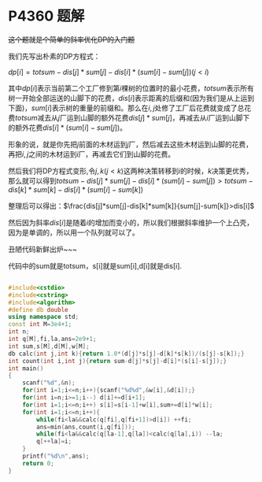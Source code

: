 # P4360 题解

~~这个题就是个简单的斜率优化DP的入门题~~  

我们先写出朴素的DP方程式：

$dp[i]=totsum-dis[j]*sum[j]-dis[i]*(sum[i]-sum[j])(j<i)$

其中$dp[i]$表示当前第二个工厂修到第$i$棵树的位置时的最小花费，$totsum$表示所有树一开始全部运送的山脚下的花费，$dis[i]$表示距离的后缀和(因为我们是从上运到下面)，$sum[i]$表示树的重量的前缀和。那么在$i,j$处修了工厂后花费就变成了总花费$totsum$减去从$j$厂运到山脚的额外花费$dis[j]*sum[j]$，再减去从$i$厂运到山脚下的额外花费$dis[i]*(sum[i]-sum[j])$。

形象的说，就是你先把$j$前面的木材运到$j$厂，然后减去这些木材运到山脚的花费，再把$i,j$之间的木材运到$i$厂，再减去它们到山脚的花费。

然后我们将DP方程式变形,令$j,k(j<k)$这两种决策转移到$i$的时候，$k$决策更优秀，那么就可以得到$totsum-dis[j]*sum[j]-dis[i]*(sum[i]-sum[j])>totsum-dis[k]*sum[k]-dis[i]*(sum[i]-sum[k])$

整理后可以得出：$\frac{dis[j]*sum[j]-dis[k]*sum[k]}{sum[j]-sum[k]}>dis[i]$

然后因为斜率$dis[i]$是随着$i$的增加而变小的，所以我们根据斜率维护一个上凸壳，因为是单调的，所以用一个队列就可以了。

丑陋代码新鲜出炉~~~

代码中的sum就是totsum，s[i]就是sum[i],d[i]就是dis[i].

```cpp

#include<cstdio>
#include<cstring>
#include<algorithm>
#define db double
using namespace std;
const int M=3e4+1;
int n;
int q[M],fi,la,ans=2e9+1;
int sum,s[M],d[M],w[M];
db calc(int j,int k){return 1.0*(d[j]*s[j]-d[k]*s[k])/(s[j]-s[k]);}
int count(int i,int j){return sum-d[j]*s[j]-d[i]*(s[i]-s[j]);}
int main()
{
    scanf("%d",&n);
    for(int i=1;i<=n;i++){scanf("%d%d",&w[i],&d[i]);}
    for(int i=n;i>=1;i--) d[i]+=d[i+1];
    for(int i=1;i<=n;i++) s[i]=s[i-1]+w[i],sum+=d[i]*w[i];
    for(int i=1;i<=n;i++){
        while(fi<la&&calc(q[fi],q[fi+1])>d[i]) ++fi;
        ans=min(ans,count(i,q[fi]));
        while(fi<la&&calc(q[la-1],q[la])<calc(q[la],i)) --la;
        q[++la]=i;
    }
    printf("%d\n",ans);
    return 0;
}
```